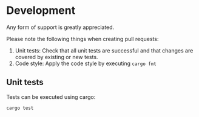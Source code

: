 # Development

Any form of support is greatly appreciated. 

Please note the following things when creating pull requests:

1. Unit tests: Check that all unit tests are successful and that changes are covered by existing or new tests.
2. Code style: Apply the code style by executing `cargo fmt`

## Unit tests

Tests can be executed using cargo:
````
cargo test
````